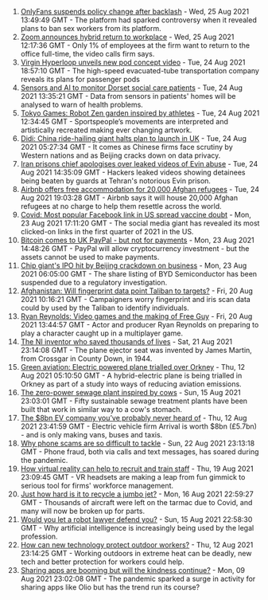 1. [OnlyFans suspends policy change after backlash](https://www.bbc.co.uk/news/technology-58331722?at_medium=RSS&at_campaign=KARANGA) - Wed, 25 Aug 2021 13:49:49 GMT - The platform had sparked controversy when it revealed plans to ban sex workers from its platform.
2. [Zoom announces hybrid return to workplace](https://www.bbc.co.uk/news/technology-58329687?at_medium=RSS&at_campaign=KARANGA) - Wed, 25 Aug 2021 12:17:36 GMT - Only 1% of employees at the firm want to return to the office full-time, the video calls firm says.
3. [Virgin Hyperloop unveils new pod concept video](https://www.bbc.co.uk/news/technology-58317104?at_medium=RSS&at_campaign=KARANGA) - Tue, 24 Aug 2021 18:57:10 GMT - The high-speed evacuated-tube transportation company reveals its plans for passenger pods
4. [Sensors and AI to monitor Dorset social care patients](https://www.bbc.co.uk/news/technology-58317106?at_medium=RSS&at_campaign=KARANGA) - Tue, 24 Aug 2021 13:35:21 GMT - Data from sensors in patients' homes will be analysed to warn of health problems.
5. [Tokyo Games: Robot Zen garden inspired by athletes](https://www.bbc.co.uk/news/technology-58268061?at_medium=RSS&at_campaign=KARANGA) - Tue, 24 Aug 2021 12:34:45 GMT - Sportspeople’s movements are interpreted and artistically recreated making ever changing artwork.
6. [Didi: China ride-hailing giant halts plan to launch in UK](https://www.bbc.co.uk/news/business-58312996?at_medium=RSS&at_campaign=KARANGA) - Tue, 24 Aug 2021 05:27:34 GMT - It comes as Chinese firms face scrutiny by Western nations and as Beijing cracks down on data privacy.
7. [Iran prisons chief apologises over leaked videos of Evin abuse](https://www.bbc.co.uk/news/world-middle-east-58315816?at_medium=RSS&at_campaign=KARANGA) - Tue, 24 Aug 2021 14:35:09 GMT - Hackers leaked videos showing detainees being beaten by guards at Tehran's notorious Evin prison.
8. [Airbnb offers free accommodation for 20,000 Afghan refugees](https://www.bbc.co.uk/news/business-58315378?at_medium=RSS&at_campaign=KARANGA) - Tue, 24 Aug 2021 19:03:28 GMT - Airbnb says it will house 20,000 Afghan refugees at no charge to help them resettle across the world.
9. [Covid: Most popular Facebook link in US spread vaccine doubt](https://www.bbc.co.uk/news/technology-58305149?at_medium=RSS&at_campaign=KARANGA) - Mon, 23 Aug 2021 17:11:20 GMT - The social media giant has revealed its most clicked-on links in the first quarter of 2021 in the US.
10. [Bitcoin comes to UK PayPal - but not for payments](https://www.bbc.co.uk/news/technology-58277631?at_medium=RSS&at_campaign=KARANGA) - Mon, 23 Aug 2021 14:48:26 GMT - PayPal will allow cryptocurrency investment - but the assets cannot be used to make payments.
11. [Chip giant's IPO hit by Beijing crackdown on business](https://www.bbc.co.uk/news/business-58301603?at_medium=RSS&at_campaign=KARANGA) - Mon, 23 Aug 2021 06:05:00 GMT - The share listing of BYD Semiconductor has been suspended due to a regulatory investigation.
12. [Afghanistan: Will fingerprint data point Taliban to targets?](https://www.bbc.co.uk/news/technology-58245121?at_medium=RSS&at_campaign=KARANGA) - Fri, 20 Aug 2021 10:16:21 GMT - Campaigners worry fingerprint and iris scan data could by used by the Taliban to identify individuals.
13. [Ryan Reynolds: Video games and the making of Free Guy](https://www.bbc.co.uk/news/technology-58245604?at_medium=RSS&at_campaign=KARANGA) - Fri, 20 Aug 2021 13:44:57 GMT - Actor and producer Ryan Reynolds on preparing to play a character caught up in a multiplayer game.
14. [The NI inventor who saved thousands of lives](https://www.bbc.co.uk/news/uk-northern-ireland-58274204?at_medium=RSS&at_campaign=KARANGA) - Sat, 21 Aug 2021 23:14:08 GMT - The plane ejector seat was invented by James Martin, from Crossgar in County Down, in 1944.
15. [Green aviation: Electric powered plane trialled over Orkney](https://www.bbc.co.uk/news/uk-scotland-58180367?at_medium=RSS&at_campaign=KARANGA) - Thu, 12 Aug 2021 05:10:50 GMT - A hybrid-electric plane is being trialled in Orkney as part of a study into ways of reducing aviation emissions.
16. [The zero-power sewage plant inspired by cows](https://www.bbc.co.uk/news/science-environment-58017501?at_medium=RSS&at_campaign=KARANGA) - Sun, 15 Aug 2021 23:03:01 GMT - Fifty sustainable sewage treatment plants have been built that work in similar way to a cow's stomach.
17. [The $8bn EV company you’ve probably never heard of](https://www.bbc.co.uk/news/business-58174043?at_medium=RSS&at_campaign=KARANGA) - Thu, 12 Aug 2021 23:41:59 GMT - Electric vehicle firm Arrival is worth $8bn (£5.7bn) - and is only making vans, buses and taxis.
18. [Why phone scams are so difficult to tackle](https://www.bbc.co.uk/news/business-58254354?at_medium=RSS&at_campaign=KARANGA) - Sun, 22 Aug 2021 23:13:18 GMT - Phone fraud, both via calls and text messages, has soared during the pandemic.
19. [How virtual reality can help to recruit and train staff](https://www.bbc.co.uk/news/business-57805093?at_medium=RSS&at_campaign=KARANGA) - Thu, 19 Aug 2021 23:09:45 GMT - VR headsets are making a leap from fun gimmick to serious tool for firms' workforce management.
20. [Just how hard is it to recycle a jumbo jet?](https://www.bbc.co.uk/news/business-57983174?at_medium=RSS&at_campaign=KARANGA) - Mon, 16 Aug 2021 22:59:27 GMT - Thousands of aircraft were left on the tarmac due to Covid, and many will now be broken up for parts.
21. [Would you let a robot lawyer defend you?](https://www.bbc.co.uk/news/business-58158820?at_medium=RSS&at_campaign=KARANGA) - Sun, 15 Aug 2021 22:58:30 GMT - Why artificial intelligence is increasingly being used by the legal profession.
22. [How can new technology protect outdoor workers?](https://www.bbc.co.uk/news/business-58049625?at_medium=RSS&at_campaign=KARANGA) - Thu, 12 Aug 2021 23:14:25 GMT - Working outdoors in extreme heat can be deadly, new tech and better protection for workers could help.
23. [Sharing apps are booming but will the kindness continue?](https://www.bbc.co.uk/news/business-57981598?at_medium=RSS&at_campaign=KARANGA) - Mon, 09 Aug 2021 23:02:08 GMT - The pandemic sparked a surge in activity for sharing apps like Olio but has the trend run its course?
